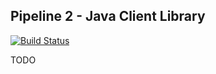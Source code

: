 Pipeline 2 - Java Client Library
-----------------

[![Build Status](https://travis-ci.org/daisy/pipeline-clientlib-java.png?branch=master)](https://travis-ci.org/daisy/pipeline-clientlib-java)

TODO
